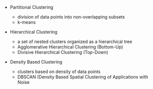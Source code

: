 - Partitional Clustering
	- division of data points into non-overlapping subsets
	- k-means

- Hierarchical Clustering
	- a set of nested clusters organized as a hierarchical tree
	- Agglomerative Hierarchical Clustering (Bottom-Up)
	- Divisive Hierarchical Clustering (Top-Down)

- Density Based Clustering
	- clusters based on density of data
points
	- DBSCAN (Density Based Spatial Clustering of Applications with Noise
	
